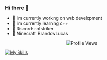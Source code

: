 ### Hi there 👋

- 🔭 I’m currently working on web development
- 🌱 I’m currently learning c++
- 💬 Discord: notstriker
- 🧱 Minecraft: BrandowLucas
<p align="center"> <img src="https://komarev.com/ghpvc/?username=BrandowLucas" alt="Profile Views" /> </p>

[![My Skills](https://skillicons.dev/icons?i=js,html,css,ts,nodejs,bootstrap,react,wordpress,cpp,cmake,bash,linux)](https://skillicons.dev)

